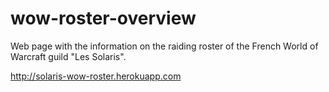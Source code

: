 # wow-roster-overview
Web page with the information on the raiding roster of the French World of Warcraft guild "Les Solaris".

http://solaris-wow-roster.herokuapp.com
